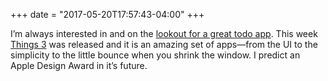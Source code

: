 +++
date = "2017-05-20T17:57:43-04:00"
+++

I’m always interested in and on the [lookout for a great todo app](http://jnjosh.com/posts/todo-fails/). This week [Things 3](https://culturedcode.com/things/) was released and it is an amazing set of apps—from the UI to the simplicity to the little bounce when you shrink the window. I predict an Apple Design Award in it’s future.
